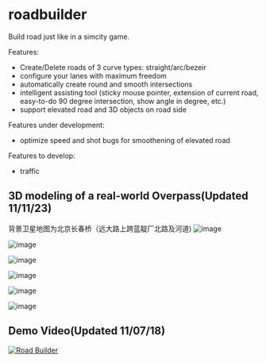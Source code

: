# roadbuilder
Build road just like in a simcity game.

Features:
- Create/Delete roads of 3 curve types: straight/arc/bezeir
- configure your lanes with maximum freedom
- automatically create round and smooth intersections
- intelligent assisting tool (sticky mouse pointer, extension of current road, easy-to-do 90 degree intersection, show angle in degree, etc.)
- support elevated road and 3D objects on road side

Features under development:
- optimize speed and shot bugs for smoothening of elevated road

Features to develop:
- traffic

## 3D modeling of a real-world Overpass(Updated 11/11/23)
背景卫星地图为北京长春桥（远大路上跨蓝靛厂北路及河道)
![image](https://github.com/guotata1996/roadbuilder/raw/master/docs/capture/map.png)

![image](https://github.com/guotata1996/roadbuilder/raw/master/docs/capture/1123_1.png)

![image](https://github.com/guotata1996/roadbuilder/raw/master/docs/capture/1123_2.png)

![image](https://github.com/guotata1996/roadbuilder/raw/master/docs/capture/1123_5.png)

![image](https://github.com/guotata1996/roadbuilder/raw/master/docs/capture/1123_4.png)

![image](https://github.com/guotata1996/roadbuilder/raw/master/docs/capture/1123_3.png)

## Demo Video(Updated 11/07/18)
[![Road Builder](http://img.youtube.com/vi/XIef-FpuP0g/0.jpg)](https://www.youtube.com/watch?v=XIef-FpuP0g&feature=youtu.be "Road Builder")
